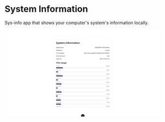 # System Information

Sys-info app that shows your computer's system's information locally.

<picture>
  <source srcset="./pictures/og-dark.png" media="(prefers-color-scheme: dark)">
  <source srcset="./pictures/og-light.png" media="(prefers-color-scheme: light)">
  <img src="./pictures/og-light.png">
</picture>
